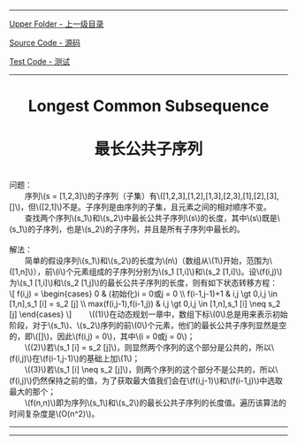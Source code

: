 <script type="text/javascript" async src="//cdn.bootcss.com/mathjax/2.7.0/MathJax.js?config=TeX-AMS-MML_HTMLorMML"></script>
<script type="text/javascript" async src="https://cdnjs.cloudflare.com/ajax/libs/mathjax/2.7.1/MathJax.js?config=TeX-MML-AM_CHTML"></script>


--------
[Upper Folder - 上一级目录](../../)

[Source Code - 源码](https://github.com/zhaochenyou/Way-to-Algorithm/blob/master/src/DataStructure/LongestCommonSubsequence.hpp)

[Test Code - 测试](https://github.com/zhaochenyou/Way-to-Algorithm/blob/master/src/DataStructure/LongestCommonSubsequence.cpp)


--------

<div>
<h1 align="center">Longest Common Subsequence</h1>
<h1 align="center">最长公共子序列</h1>
<br>
问题： <br>
&emsp;&emsp;序列\(s = [1,2,3]\)的子序列（子集）有\([1,2,3],[1,2],[1,3],[2,3],[1],[2],[3],[]\)，但\([2,1]\)不是。子序列是由序列的子集，且元素之间的相对顺序不变。 <br>
&emsp;&emsp;查找两个序列\(s_1\)和\(s_2\)中最长公共子序列\(s\)的长度，其中\(s\)既是\(s_1\)的子序列，也是\(s_2\)的子序列，并且是所有子序列中最长的。 <br>
<br>
解法： <br>
&emsp;&emsp;简单的假设序列\(s_1\)和\(s_2\)的长度为\(n\)（数组从\(1\)开始，范围为\([1,n]\)），前\(i\)个元素组成的子序列分别为\(s_1 [1,i]\)和\(s_2 [1,i]\)。设\(f(i,j)\)为\(s_1 [1,i]\)和\(s_2 [1,j]\)的最长公共子序列的长度，则有如下状态转移方程： <br>
\[
f(i,j) =
\begin{cases}
0 & (初始化)i = 0或j = 0 \\
f(i-1,j-1)+1 & i,j \gt 0,i,j \in [1,n],s_1 [i] = s_2 [j] \\
max(f(i,j-1),f(i-1,j)) & i,j \gt 0,i,j \in [1,n],s_1 [i] \neq s_2 [j]
\end{cases}
\]
&emsp;&emsp;\((1)\)在动态规划一章中，数组下标\(0\)总是用来表示初始阶段，对于\(s_1\)、\(s_2\)序列的前\(0\)个元素，他们的最长公共子序列显然是空的，即\([]\)，因此\(f(i,j) = 0\)，其中\(i = 0或j = 0\)； <br>
&emsp;&emsp;\((2)\)若\(s_1 [i] = s_2 [j]\)，则显然两个序列的这个部分是公共的，所以\(f(i,j)\)在\(f(i-1,j-1)\)的基础上加\(1\)； <br>
&emsp;&emsp;\((3)\)若\(s_1 [i] \neq s_2 [j]\)，则两个序列的这个部分不是公共的，所以\(f(i,j)\)仍然保持之前的值，为了获取最大值我们会在\(f(i,j-1)\)和\(f(i-1,j)\)中选取最大的那个； <br>
&emsp;&emsp;\(f(n,n)\)即为序列\(s_1\)和\(s_2\)的最长公共子序列的长度值。遍历该算法的时间复杂度是\(O(n^2)\)。 <br>
</div>


--------
--------
